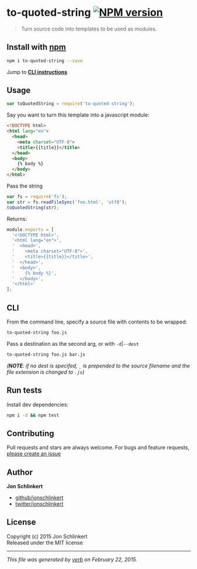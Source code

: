 # to-quoted-string [![NPM version](https://badge.fury.io/js/to-quoted-string.svg)](http://badge.fury.io/js/to-quoted-string)

> Turn source code into templates to be used as modules.

## Install with [npm](npmjs.org)

```bash
npm i to-quoted-string --save
```

Jump to **[CLI instructions](#CLI)**

## Usage

```js
var toQuotedString = require('to-quoted-string');
```

Say you want to turn this template into a javascript module:

```html
<!DOCTYPE html>
<html lang="en">
  <head>
    <meta charset="UTF-8">
    <title>{{title}}</title>
  </head>
  <body>
    {% body %}
  </body>
</html>
```

Pass the string

```js
var fs = require('fs');
var str = fs.readFileSync('foo.html', 'utf8');
toQuotedString(str);
```

Returns:

```js
module.exports = [
  '<!DOCTYPE html>',
  '<html lang="en">',
  '  <head>',
  '    <meta charset="UTF-8">',
  '    <title>{{title}}</title>',
  '  </head>',
  '  <body>',
  '    {% body %}',
  '  </body>',
  '</html>'
];
```

## CLI

From the command line, specify a source file with contents to be wrapped:

```bash
to-quoted-string foo.js
```

Pass a destination as the second arg, or with `-d`|`--dest` 

```bash
to-quoted-string foo.js bar.js
```

_(**NOTE**: if no dest is specifed, `_` is prepended to the source filename and the file extension is changed to `.js`)_

## Run tests

Install dev dependencies:

```bash
npm i -d && npm test
```

## Contributing
Pull requests and stars are always welcome. For bugs and feature requests, [please create an issue](https://github.com/jonschlinkert/to-quoted-string/issues)

## Author

**Jon Schlinkert**
 
+ [github/jonschlinkert](https://github.com/jonschlinkert)
+ [twitter/jonschlinkert](http://twitter.com/jonschlinkert) 

## License
Copyright (c) 2015 Jon Schlinkert  
Released under the MIT license

***

_This file was generated by [verb](https://github.com/assemble/verb) on February 22, 2015._
